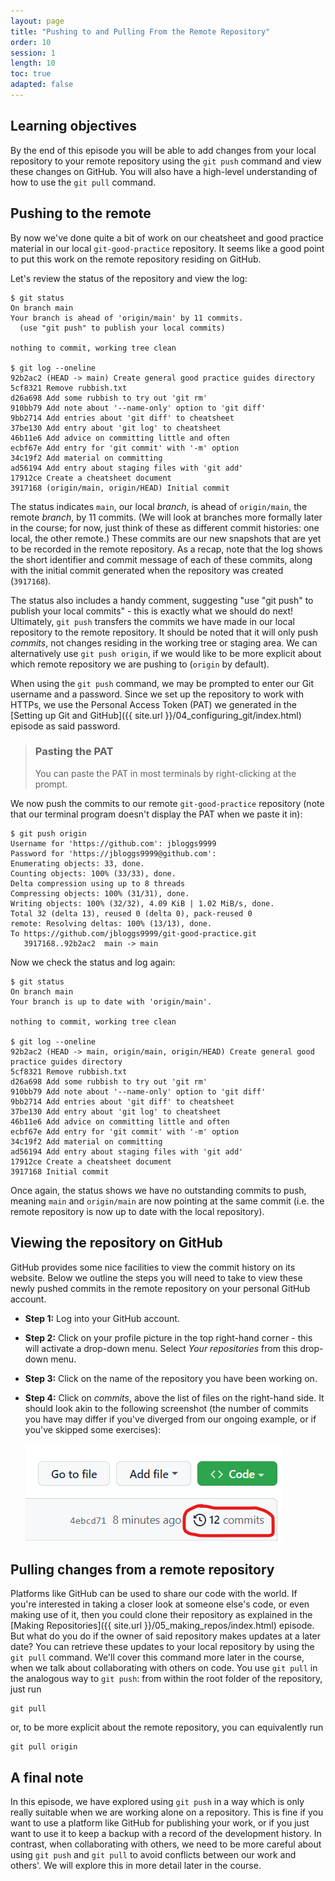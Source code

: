 ```yaml
---
layout: page
title: "Pushing to and Pulling From the Remote Repository"
order: 10
session: 1
length: 10
toc: true
adapted: false
---
```


## Learning objectives

By the end of this episode you will be able to add changes from your local
repository to your remote repository using the `git push` command and view these
changes on GitHub. You will also have a high-level understanding of how to use
the `git pull` command.


## Pushing to the remote

By now we've done quite a bit of work on our cheatsheet and good practice
material in our local `git-good-practice` repository. It seems like a good point to
put this work on the remote repository residing on GitHub.

Let's review the status of the repository and view the log:

```
$ git status
On branch main
Your branch is ahead of 'origin/main' by 11 commits.
  (use "git push" to publish your local commits)

nothing to commit, working tree clean

$ git log --oneline
92b2ac2 (HEAD -> main) Create general good practice guides directory
5cf8321 Remove rubbish.txt
d26a698 Add some rubbish to try out 'git rm'
910bb79 Add note about '--name-only' option to 'git diff'
9bb2714 Add entries about 'git diff' to cheatsheet
37be130 Add entry about 'git log' to cheatsheet
46b11e6 Add advice on committing little and often
ecbf67e Add entry for 'git commit' with '-m' option
34c19f2 Add material on committing
ad56194 Add entry about staging files with 'git add'
17912ce Create a cheatsheet document
3917168 (origin/main, origin/HEAD) Initial commit
```

The status indicates `main`, our local *branch*, is ahead of `origin/main`, the
remote *branch*, by 11 commits. (We will look at branches more formally later
in the course; for now, just think of these as different commit histories: one
local, the other remote.) These commits are our new snapshots that are yet
to be recorded in the remote repository. As a recap, note that the log shows the
short identifier and commit message of each of these commits, along with the
initial commit generated when the repository was created (`3917168`).

The status also includes a handy comment, suggesting "use "git push" to publish
your local commits" - this is exactly what we should do next! Ultimately, `git push`
transfers the commits we have made in our local repository to the remote repository.
It should be noted that it will only push _commits_, not changes residing in the
working tree or staging area. We can alternatively use `git push origin`, if we
would like to be more explicit about which remote repository we are pushing to
(`origin` by default).

When using the `git push` command, we may be prompted to enter our Git username
and a password. Since we set up the repository to work with HTTPs, we use the
Personal Access Token (PAT) we generated in the
[Setting up Git and GitHub]({{ site.url }}/04_configuring_git/index.html)
episode as said password.

> ### Pasting the PAT
>
> You can paste the PAT in most terminals by right-clicking at the prompt.

We now push the commits to our remote `git-good-practice` repository (note
that our terminal program doesn't display the PAT when we paste it in):

```
$ git push origin
Username for 'https://github.com': jbloggs9999
Password for 'https://jbloggs9999@github.com':
Enumerating objects: 33, done.
Counting objects: 100% (33/33), done.
Delta compression using up to 8 threads
Compressing objects: 100% (31/31), done.
Writing objects: 100% (32/32), 4.09 KiB | 1.02 MiB/s, done.
Total 32 (delta 13), reused 0 (delta 0), pack-reused 0
remote: Resolving deltas: 100% (13/13), done.
To https://github.com/jbloggs9999/git-good-practice.git
   3917168..92b2ac2  main -> main
```

Now we check the status and log again:

```
$ git status
On branch main
Your branch is up to date with 'origin/main'.

nothing to commit, working tree clean

$ git log --oneline
92b2ac2 (HEAD -> main, origin/main, origin/HEAD) Create general good practice guides directory
5cf8321 Remove rubbish.txt
d26a698 Add some rubbish to try out 'git rm'
910bb79 Add note about '--name-only' option to 'git diff'
9bb2714 Add entries about 'git diff' to cheatsheet
37be130 Add entry about 'git log' to cheatsheet
46b11e6 Add advice on committing little and often
ecbf67e Add entry for 'git commit' with '-m' option
34c19f2 Add material on committing
ad56194 Add entry about staging files with 'git add'
17912ce Create a cheatsheet document
3917168 Initial commit
```

Once again, the status shows we have no outstanding commits to push, meaning
`main` and `origin/main` are now pointing at the same commit (i.e. the remote
repository is now up to date with the local repository).


## Viewing the repository on GitHub

GitHub provides some nice facilities to view the commit history on its website.
Below we outline the steps you will need to take to view these newly pushed commits
in the remote repository on your personal GitHub account.

- **Step 1:** Log into your GitHub account.

- **Step 2:** Click on your profile picture in the top right-hand corner - this will
  activate a drop-down menu. Select _Your repositories_ from this drop-down menu.

- **Step 3:** Click on the name of the repository you have been working on.

- **Step 4:** Click on _commits_, above the list of files on the right-hand side.
  It should look akin to the following screenshot (the number of commits you have
  may differ if you've diverged from our ongoing example, or if you've skipped
  some exercises):
  
  ![Link to viewing commits on GitHub](../images/github-commits-link.png)


## Pulling changes from a remote repository

Platforms like GitHub can be used to share our code with the world. If you're
interested in taking a closer look at someone else's code, or even making use
of it, then you could clone their repository as explained in the
[Making Repositories]({{ site.url }}/05_making_repos/index.html) episode. But
what do you do if the owner of said repository makes updates at a later date?
You can retrieve these
updates to your local repository by using the `git pull` command. We'll cover
this command more later in the course, when we talk about collaborating with
others on code. You use `git pull` in the analogous way to `git push`: from
within the root folder of the repository, just run

```
git pull
```

or, to be more explicit about the remote repository, you can equivalently run

```
git pull origin
```


## A final note

In this episode, we have explored using `git push` in a way which is only really
suitable when we are working alone on a repository. This is fine if you want
to use a platform like GitHub for publishing your work, or if you just want
to use it to keep a backup with a record of the development history. In contrast,
when collaborating with others, we need to be more careful about using `git push`
and `git pull` to avoid conflicts between our work and others'. We will explore
this in more detail later in the course.
